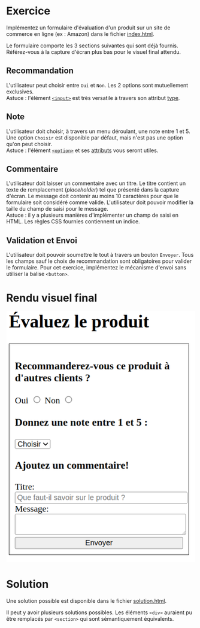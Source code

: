 # Exercice

Implémentez un formulaire d'évaluation d'un produit sur un site de commerce en ligne (ex : Amazon) dans le fichier [index.html](./index.html).

Le formulaire comporte les 3 sections suivantes qui sont déjà fournis.\
Référez-vous à la capture d'écran plus bas pour le visuel final attendu.

## Recommandation

L'utilisateur peut choisir entre `Oui` et `Non`. Les 2 options sont mutuellement exclusives.\
Astuce : l'élément [`<input>`](https://developer.mozilla.org/en-US/docs/Web/HTML/Element/input) est très versatile à travers son attribut [type](https://developer.mozilla.org/en-US/docs/Web/HTML/Element/input#input_types).

## Note

L'utilisateur doit choisir, à travers un menu déroulant, une note entre 1 et 5. Une option `Choisir` est disponible par défaut, mais n'est pas une option qu'on peut choisir. \
Astuce : l'élément [`<option>`](https://developer.mozilla.org/en-US/docs/Web/HTML/Element/option) et ses [attributs](https://developer.mozilla.org/en-US/docs/Web/HTML/Element/option#attributes) vous seront utiles.

## Commentaire

L'utilisateur doit laisser un commentaire avec un titre. Le titre contient un texte de remplacement (_placeholder_) tel que présenté dans la capture d'écran. Le message doit contenir au moins 10 caractères pour que le formulaire soit considéré comme valide. L'utilisateur doit pouvoir modifier la taille du champ de saisi pour le message. \
Astuce : il y a plusieurs manières d'implémenter un champ de saisi en HTML. Les règles CSS fournies contiennent un indice. 

## Validation et Envoi

L'utilisateur doit pouvoir soumettre le tout à travers un bouton `Envoyer`. Tous les champs sauf le choix de recommandation sont obligatoires pour valider le formulaire. Pour cet exercice, implémentez le mécanisme d'envoi sans utiliser la balise `<button>`.

# Rendu visuel final

![](./exercice_rendu_final.png)

# Solution

Une solution possible est disponible dans le fichier [solution.html](./solution.html).

Il peut y avoir plusieurs solutions possibles. Les éléments `<div>` auraient pu être remplacés par `<section>` qui sont sémantiquement équivalents.